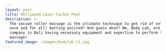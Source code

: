 ```yaml
---
layout: post
title: Hollywood Laser Carbon Peel
description: >-
  The vacuum roller massage is the ultimate technique to get rid of cellulite
  once and for all! Getting excited? And guess what? We, Body Lab, are the only
  company in Bali having necessary equipment and expertise to perform this
  massage!
featured_image: /images/bodylab-11.jpg
---
```


